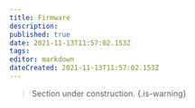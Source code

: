 ```yaml
---
title: Firmware
description: 
published: true
date: 2021-11-13T11:57:02.153Z
tags: 
editor: markdown
dateCreated: 2021-11-13T11:57:02.153Z
---
```


> Section under construction.
{.is-warning}